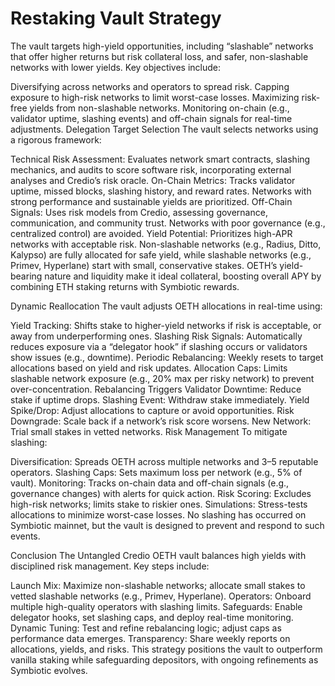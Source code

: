 # Restaking Vault Strategy

The vault targets high-yield opportunities, including “slashable” networks that offer higher returns but risk collateral loss, and safer, non-slashable networks with lower yields. Key objectives include:

Diversifying across networks and operators to spread risk.
Capping exposure to high-risk networks to limit worst-case losses.
Maximizing risk-free yields from non-slashable networks.
Monitoring on-chain (e.g., validator uptime, slashing events) and off-chain signals for real-time adjustments.
Delegation Target Selection
The vault selects networks using a rigorous framework:

Technical Risk Assessment: Evaluates network smart contracts, slashing mechanics, and audits to score software risk, incorporating external analyses and Credio’s risk oracle.
On-Chain Metrics: Tracks validator uptime, missed blocks, slashing history, and reward rates. Networks with strong performance and sustainable yields are prioritized.
Off-Chain Signals: Uses risk models from Credio, assessing governance, communication, and community trust. Networks with poor governance (e.g., centralized control) are avoided.
Yield Potential: Prioritizes high-APR networks with acceptable risk. Non-slashable networks (e.g., Radius, Ditto, Kalypso) are fully allocated for safe yield, while slashable networks (e.g., Primev, Hyperlane) start with small, conservative stakes.
OETH’s yield-bearing nature and liquidity make it ideal collateral, boosting overall APY by combining ETH staking returns with Symbiotic rewards.

Dynamic Reallocation
The vault adjusts OETH allocations in real-time using:

Yield Tracking: Shifts stake to higher-yield networks if risk is acceptable, or away from underperforming ones.
Slashing Risk Signals: Automatically reduces exposure via a “delegator hook” if slashing occurs or validators show issues (e.g., downtime).
Periodic Rebalancing: Weekly resets to target allocations based on yield and risk updates.
Allocation Caps: Limits slashable network exposure (e.g., 20% max per risky network) to prevent over-concentration.
Rebalancing Triggers
Validator Downtime: Reduce stake if uptime drops.
Slashing Event: Withdraw stake immediately.
Yield Spike/Drop: Adjust allocations to capture or avoid opportunities.
Risk Downgrade: Scale back if a network’s risk score worsens.
New Network: Trial small stakes in vetted networks.
Risk Management
To mitigate slashing:

Diversification: Spreads OETH across multiple networks and 3–5 reputable operators.
Slashing Caps: Sets maximum loss per network (e.g., 5% of vault).
Monitoring: Tracks on-chain data and off-chain signals (e.g., governance changes) with alerts for quick action.
Risk Scoring: Excludes high-risk networks; limits stake to riskier ones.
Simulations: Stress-tests allocations to minimize worst-case losses.
No slashing has occurred on Symbiotic mainnet, but the vault is designed to prevent and respond to such events.

Conclusion
The Untangled Credio OETH vault balances high yields with disciplined risk management. Key steps include:

Launch Mix: Maximize non-slashable networks; allocate small stakes to vetted slashable networks (e.g., Primev, Hyperlane).
Operators: Onboard multiple high-quality operators with slashing limits.
Safeguards: Enable delegator hooks, set slashing caps, and deploy real-time monitoring.
Dynamic Tuning: Test and refine rebalancing logic; adjust caps as performance data emerges.
Transparency: Share weekly reports on allocations, yields, and risks.
This strategy positions the vault to outperform vanilla staking while safeguarding depositors, with ongoing refinements as Symbiotic evolves.
